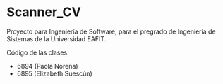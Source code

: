 # Scanner_CV
Proyecto para Ingeniería de Software, para el pregrado de Ingeniería de Sistemas de la Universidad EAFIT. 

Código de las clases:
- 6894 (Paola Noreña)
- 6895 (Elizabeth Suescún)


